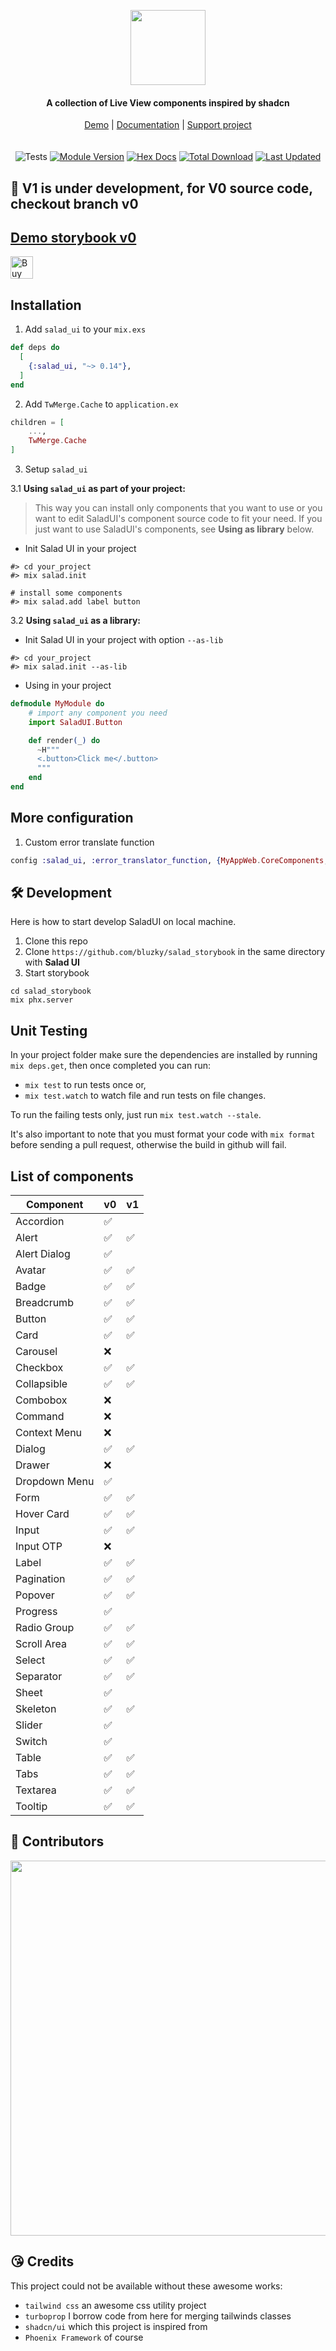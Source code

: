 <p align="center">
    <a href="https://salad-storybook.fly.dev/" alt="SaladUI Logo">
    <img src="https://github.com/bluzky/salad_ui/blob/main/docs/images/SaladUI_logo.png?raw=true" height="120"/></a>
</p>
<h4 align="center">
    A collection of Live View components inspired by shadcn
</h4>

<div align="center">
    <a href="https://salad-storybook.fly.dev/">Demo</a> |
    <a href="https://hexdocs.pm/salad_ui/readme.html">Documentation</a> |
    <a href="https://ko-fi.com/bluzky">Support project</a>
</div>
<br></br>

<div align="center">
<img src="https://github.com/bluzky/salad_ui/actions/workflows/tests.yml/badge.svg" alt="Tests">
<a href="https://hex.pm/packages/salad_ui"><img src="https://img.shields.io/hexpm/v/salad_ui.svg" alt="Module Version"></a>
<a href="https://hexdocs.pm/salad_ui/"><img src="https://img.shields.io/badge/hex-docs-lightgreen.svg" alt="Hex Docs"></a>
<a href="https://hex.pm/packages/salad_ui"><img src="https://img.shields.io/hexpm/dt/salad_ui.svg" alt="Total Download"></a>
<a href="https://github.com/bluzky/salad_ui/commits/main"><img src="https://img.shields.io/github/last-commit/bluzky/salad_ui.svg" alt="Last Updated"></a>
</div>

## 🚧 V1 is under development, for V0 source code, checkout branch v0

## [Demo storybook v0](https://salad-storybook.fly.dev/)

<a href='https://ko-fi.com/F1F1CEZ91' target='_blank'><img height='36' style='border:0px;height:36px;' src='https://storage.ko-fi.com/cdn/kofi2.png?v=6' border='0' alt='Buy Me a Coffee at ko-fi.com' /></a>

## Installation

1. Add `salad_ui` to your `mix.exs`

```elixir
def deps do
  [
    {:salad_ui, "~> 0.14"},
  ]
end
```

2. Add `TwMerge.Cache` to `application.ex`

```elixir
children = [
    ...,
    TwMerge.Cache
]
```

3. Setup `salad_ui`

3.1 **Using `salad_ui` as part of your project:**

> This way you can install only components that you want to use or you want to edit SaladUI's component source code to fit your need.
> If you just want to use SaladUI's components, see **Using as library** below.

- Init Salad UI in your project

```
#> cd your_project
#> mix salad.init

# install some components
#> mix salad.add label button
```

3.2 **Using `salad_ui` as a library:**

- Init Salad UI in your project with option `--as-lib`

```
#> cd your_project
#> mix salad.init --as-lib
```

- Using in your project

```elixir
defmodule MyModule do
    # import any component you need
    import SaladUI.Button

    def render(_) do
      ~H"""
      <.button>Click me</.button>
      """
    end
end
```

## More configuration

1. Custom error translate function

```elixir
config :salad_ui, :error_translator_function, {MyAppWeb.CoreComponents, :translate_error}
```

## 🛠️ Development

Here is how to start develop SaladUI on local machine.

1. Clone this repo
2. Clone `https://github.com/bluzky/salad_storybook` in the same directory with **Salad UI**
3. Start storybook

```
cd salad_storybook
mix phx.server
```

## Unit Testing

In your project folder make sure the dependencies are installed by running `mix deps.get`, then once completed you can run:

- `mix test` to run tests once or,
- `mix test.watch` to watch file and run tests on file changes.

To run the failing tests only, just run `mix test.watch --stale`.

It's also important to note that you must format your code with `mix format` before sending a pull request, otherwise the build in github will fail.

## List of components

| Component      | v0   | v1   |
|----------------|------|------|
| Accordion      | ✅    |      |
| Alert          | ✅    | ✅     |
| Alert Dialog   | ✅    |      |
| Avatar         | ✅    | ✅     |
| Badge          | ✅    | ✅     |
| Breadcrumb     | ✅    | ✅     |
| Button         | ✅    | ✅     |
| Card           | ✅    | ✅     |
| Carousel       | ❌    |      |
| Checkbox       | ✅    | ✅     |
| Collapsible    | ✅    | ✅    |
| Combobox       | ❌    |      |
| Command        | ❌    |      |
| Context Menu   | ❌    |      |
| Dialog         | ✅    | ✅     |
| Drawer         | ❌    |      |
| Dropdown Menu  | ✅    |      |
| Form           | ✅    | ✅     |
| Hover Card     | ✅    | ✅      |
| Input          | ✅    | ✅     |
| Input OTP      | ❌    |      |
| Label          | ✅    | ✅      |
| Pagination     | ✅    | ✅     |
| Popover        | ✅    | ✅     |
| Progress       | ✅    |      |
| Radio Group    | ✅    | ✅     |
| Scroll Area    | ✅    | ✅    |
| Select         | ✅    | ✅     |
| Separator      | ✅    | ✅     |
| Sheet          | ✅    |      |
| Skeleton       | ✅    | ✅     |
| Slider         | ✅    |      |
| Switch         | ✅    |      |
| Table          | ✅    | ✅    |
| Tabs           | ✅    | ✅     |
| Textarea       | ✅    | ✅     |
| Tooltip        | ✅    | ✅    |

## 🌟 Contributors

<p align="center">
    <a href="https://github.com/bluzky/salad_ui/graphs/contributors">
        <img src="https://contrib.rocks/image?repo=bluzky/salad_ui&max=300&columns=14" width="600"/></a>
</p>

## 😘 Credits

This project could not be available without these awesome works:

- `tailwind css` an awesome css utility project
- `turboprop` I borrow code from here for merging tailwinds classes
- `shadcn/ui` which this project is inspired from
- `Phoenix Framework` of course
